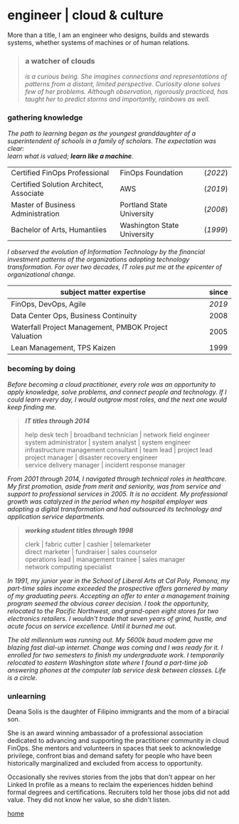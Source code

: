 # engineer  |   cloud & culture

More than a title, I am an engineer who designs, builds and stewards systems, whether systems of machines or of human relations. 

>### a watcher of clouds
>
>_is a curious being. She imagines connections and representations of patterns from a distant, limited perspective. Curiosity alone solves few of her problems. Although observation, rigorously practiced, has taught her to predict storms and importantly, rainbows as well._ 


### gathering knowledge 
_The path to learning began as the youngest granddaughter of a superintendent of schools in a family of scholars. The expectation was clear:   
learn what is valued; ***learn like a machine***._


|           |   |   | 
|-----------------------------------------|---|---|
| Certified FinOps Professional           |FinOps Foundation    | (_2022_)  
| Certified Solution Architect, Associate | AWS   | (_2019_)  
| Master of Business Administration       | Portland State University  | (_2008_)  
| Bachelor of Arts, Humantiies     | Washington State University  | (_1999_)   


_I observed the evolution of Information Technology by the financial investment patterns of the organizations adopting technology transformation. For over two decades, IT roles put me at the epicenter of organizational change._


|subject matter expertise           |   |since   | 
|-----------------------------------------|---|---|
| FinOps, DevOps, Agile            |    | _2019_  
| Data Center Ops, Business Continuity |    | 2008  
| Waterfall Project Management, PMBOK Project Valuation       |   | 2005  
| Lean Management, TPS Kaizen    |   | 1999

### becoming by doing

_Before becoming a cloud practitioner, every role was an opportunity to apply knowledge, solve problems, and connect people and technology. If I could learn every day, I would outgrow most roles, and the next one would keep finding me._  

>
>***IT titles through 2014***  
>
>help desk tech  |  broadband technician  |  network field engineer  
>system administrator  |  system analyst  |  system engineer  
>infrastructure management consultant  |  team lead  |  project lead  
>project manager  |  disaster recovery engineer  
>service delivery manager  |  incident response manager  

_From 2001 through 2014, I navigated through technical roles in healthcare. My first promotion, aside from merit and seniority, was from service and support to professional services in 2005. It is no accident. My professional growth was catalyzed in the period when my hospital employer was adopting a digital transformation and had outsourced its technology and application service departments._
>***working student titles through 1998***  
>
>clerk  |  fabric cutter  |  cashier  |  telemarketer  
>direct marketer  |  fundraiser  |  sales counselor  
>operations lead  |  management trainee  |  sales manager  
>network computing specialist
>
_In 1991, my junior year in the School of Liberal Arts at Cal Poly, Pomona, my part-time sales income exceeded the prospective offers garnered by many of my graduating peers. Accepting an offer to enter a management training program seemed the obvious career decision. I took the opportunity, relocated to the Pacific Northwest, and grand-open eight stores for two electronics retailers. I wouldn't trade that seven years of grind, hustle, and acute focus on service excellence. Until it burned me out._  


_The old millennium was running out. My 5600k baud modem gave me blazing fast dial-up internet. Change was coming and I was ready for it. I enrolled for two semesters to finish my undergraduate work. I temporarily relocated to eastern Washington state where I found a part-time job answering phones at the computer lab service desk between classes. Life is a circle._


### unlearning

<!--  this is a generative space. thoughtful, intentional, creative solutions to challenging, incomplete systems are held here.  -->



Deana Solis is the daughter of Filipino immigrants and the mom of a biracial son.

She is an award winning ambassador of a professional association dedicated to advancing and supporting the practitioner community in cloud FinOps. She mentors and volunteers in spaces that seek to acknowledge privilege, confront bias and demand safety for people who have been historically marginalized and excluded from access to opportunity.

Occasionally she revives stories from the jobs that don't appear on her Linked In profile as a means to reclaim the experiences hidden behind formal degrees and certifications. Recruiters told her those jobs did not add value. They did not know her value, so she didn't listen.


[home](README.md)